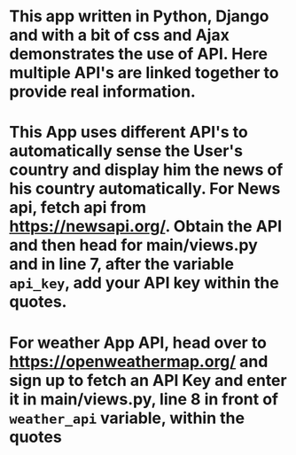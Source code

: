 # This app written in Python, Django and with a bit of css and Ajax demonstrates the use of API. Here multiple API's are linked together to provide real information.
# This App uses different API's to automatically sense the User's country and display him the news of his country automatically. For News api, fetch api from https://newsapi.org/. Obtain the API and then head for main/views.py and in line 7, after the variable `api_key`, add your API key within the quotes.
# For weather App API, head over to https://openweathermap.org/ and sign up to fetch an API Key and enter it in main/views.py, line 8 in front of `weather_api` variable, within the quotes 
